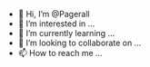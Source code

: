 - 👋 Hi, I’m @Pagerall
- 👀 I’m interested in ...
- 🌱 I’m currently learning ...
- 💞️ I’m looking to collaborate on ...
- 📫 How to reach me ...

<!---
Pagerall/Pagerall is a ✨ special ✨ repository because its `README.md` (this file) appears on your GitHub profile.
You can click the Preview link to take a look at your changes.
--->
